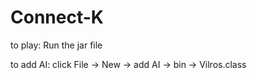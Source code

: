 # Connect-K

to play:
Run the jar file

to add AI:
click File -> New -> add AI -> bin -> Vilros.class
